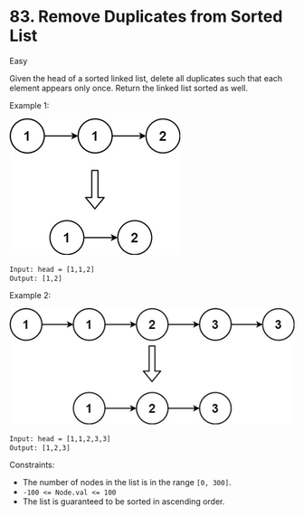 # 83. Remove Duplicates from Sorted List 
    
Easy

Given the head of a sorted linked list, delete all duplicates such that each element appears only once. Return the linked list sorted as well.



Example 1:

![ex1](ex1.jpg)
```
Input: head = [1,1,2]
Output: [1,2]
```
Example 2:

![ex2](ex2.jpg)
```
Input: head = [1,1,2,3,3]
Output: [1,2,3]
```


Constraints:

* The number of nodes in the list is in the range `[0, 300]`.
* `-100 <= Node.val <= 100`
* The list is guaranteed to be sorted in ascending order.

